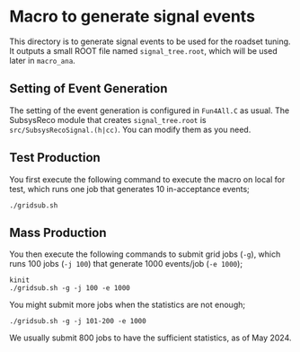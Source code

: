 # Macro to generate signal events

This directory is to generate signal events to be used for the roadset tuning.
It outputs a small ROOT file named `signal_tree.root`, which will be used later in `macro_ana`.


## Setting of Event Generation

The setting of the event generation is configured in `Fun4All.C` as usual.
The SubsysReco module that creates `signal_tree.root` is `src/SubsysRecoSignal.(h|cc)`.
You can modify them as you need.


## Test Production

You first execute the following command to execute the macro on local for test,
which runs one job that generates 10 in-acceptance events;

```
./gridsub.sh
```


## Mass Production

You then execute the following commands to submit grid jobs (`-g`),
which runs 100 jobs (`-j 100`) that generate 1000 events/job (`-e 1000`);

```
kinit
./gridsub.sh -g -j 100 -e 1000
```

You might submit more jobs when the statistics are not enough;

```
./gridsub.sh -g -j 101-200 -e 1000
```

We usually submit 800 jobs to have the sufficient statistics, as of May 2024.
